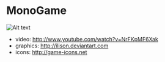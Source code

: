 MonoGame
============

![Alt text](http://farm8.staticflickr.com/7350/9738676501_323c1fa24d_o.jpg)

- video: http://www.youtube.com/watch?v=NrFKpMF6Xak
- graphics: http://ilison.deviantart.com
- icons: http://game-icons.net
